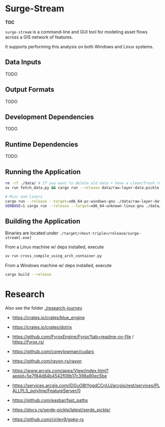 
# Surge-Stream

__TOC__

`surge-stream` is a command-line and GUI tool for modeling asset flows across a GIS network of features.

It supports performing this analysis on both Windows and Linux systems.

## Data Inputs

TODO

## Output Formats

TODO

## Development Dependencies

TODO

## Runtime Dependencies

TODO

## Running the Application

```bash
rm -rf ./data/ # If you want to delete old data + have a clean/fresh run
uv run fetch_data.py && cargo run --release data/raw-layer-data.pickle

# Misc one-liners
cargo run --release --target=x86_64-pc-windows-gnu ./data/raw-layer-data.pickle ./data/assumptions.toml
VERBOSE=1 cargo run --release --target=x86_64-unknown-linux-gnu ./data/raw-layer-data.pickle ./data/assumptions.toml

```

## Building the Application

Binaries are located under `./target/<host-triple>/release/surge-stream[.exe]`

From a Linux machine w/ deps installed, execute
```bash
uv run cross_compile_using_arch_container.py
```

From a Windows machine w/ deps installed, execute

```bash
cargo build --release
```

# Research

Also see the folder [./research-journey](./research-journey)

 - https://crates.io/crates/blue_engine
 - https://crates.io/crates/dotrix
 - https://github.com/FyroxEngine/Fyrox?tab=readme-ov-file / https://fyrox.rs/

 - https://github.com/coreylowman/cudarc
 - https://github.com/rayon-rs/rayon

 - https://www.arcgis.com/apps/View/index.html?appid=5e7f84d84b4542f09b17c398a90ec5be
 - https://services.arcgis.com/jDGuO8tYggdCCnUJ/arcgis/rest/services/PLALLPLS_polyline/FeatureServer/0

 - https://github.com/easbar/fast_paths
 - https://docs.rs/serde-pickle/latest/serde_pickle/
 - https://github.com/cjriley9/gpkg-rs


